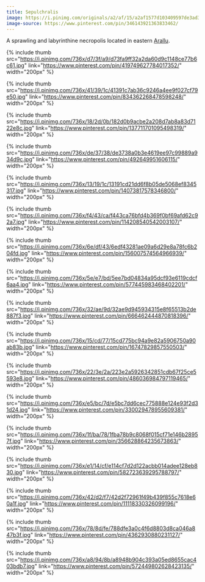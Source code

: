 ```yaml
---
title: Sepulchralis
image: https://i.pinimg.com/originals/a2/af/15/a2af1577d103409597de3ad3abdd0f0c.jpg
image-source: https://www.pinterest.com/pin/346143921363833462/
---
```


A sprawling and labyrinthine necropolis located in eastern [Arallu](arallu).

{% include thumb
  src="https://i.pinimg.com/736x/d7/3f/a9/d73fa9ff32a2da60d9c1148ce77b6c61.jpg"
  link="https://www.pinterest.com/pin/419749627784017352/"
  width="200px" %}

{% include thumb
  src="https://i.pinimg.com/736x/41/39/1c/41391c7ab36c9246a4ee9f027cf79e50.jpg"
  link="https://www.pinterest.com/pin/834362268478598248/"
  width="200px" %}

{% include thumb
  src="https://i.pinimg.com/736x/18/2d/0b/182d0b9acbe2a208d7ab8a83d7122e8c.jpg"
  link="https://www.pinterest.com/pin/137711701095498319/"
  width="200px" %}

{% include thumb
  src="https://i.pinimg.com/736x/de/37/38/de3738a0b3e4619ee97c99889a934d9c.jpg"
  link="https://www.pinterest.com/pin/492649951606115/"
  width="200px" %}

{% include thumb
  src="https://i.pinimg.com/736x/13/19/1c/13191cd21dd6f8b05de5068ef8345317.jpg"
  link="https://www.pinterest.com/pin/14073817578346800/"
  width="200px" %}

{% include thumb
  src="https://i.pinimg.com/736x/f4/43/ca/f443ca76bfd4b369f0bf69afd62c92a7.jpg"
  link="https://www.pinterest.com/pin/114208540542003107/"
  width="200px" %}

{% include thumb
  src="https://i.pinimg.com/736x/6e/df/43/6edf43281ae09a6d29e8a78fc6b204fd.jpg"
  link="https://www.pinterest.com/pin/156007574564966939/"
  width="200px" %}

{% include thumb
  src="https://i.pinimg.com/736x/5e/e7/bd/5ee7bd04834a95dcf93e6119cdcf6aa4.jpg"
  link="https://www.pinterest.com/pin/577445983468402201/"
  width="200px" %}

{% include thumb
  src="https://i.pinimg.com/736x/32/ae/9d/32ae9d945934315e8f65513b2de887f3.jpg"
  link="https://www.pinterest.com/pin/666462444870818396/"
  width="200px" %}

{% include thumb
  src="https://i.pinimg.com/736x/15/cd/77/15cd775bc94a9e82a5906750a90ab83b.jpg"
  link="https://www.pinterest.com/pin/16747829857550503/"
  width="200px" %}

{% include thumb
  src="https://i.pinimg.com/736x/22/3e/2a/223e2a5926342851cdb67f25ce5593e8.jpg"
  link="https://www.pinterest.com/pin/486036984797119465/"
  width="200px" %}

{% include thumb
  src="https://i.pinimg.com/736x/e5/bc/7d/e5bc7dd6cec775888e124e93f2d31d24.jpg"
  link="https://www.pinterest.com/pin/330029478955609381/"
  width="200px" %}

{% include thumb
  src="https://i.pinimg.com/736x/1f/ba/78/1fba78b9c8068f015cf71e146b28957f.jpg"
  link="https://www.pinterest.com/pin/356628864235673863/"
  width="200px" %}

{% include thumb
  src="https://i.pinimg.com/736x/e1/14/cf/e114cf7d2d122acbb014adee128eb830.jpg"
  link="https://www.pinterest.com/pin/582723639295788797/"
  width="200px" %}

{% include thumb
  src="https://i.pinimg.com/736x/42/d2/f7/42d2f72961f49b439f855c7618e60a1f.jpg"
  link="https://www.pinterest.com/pin/11118330326099196/"
  width="200px" %}

{% include thumb
  src="https://i.pinimg.com/736x/78/8d/fe/788dfe3a0c4f6d8803d8ca046a847b3f.jpg"
  link="https://www.pinterest.com/pin/4362930880231127/"
  width="200px" %}

{% include thumb
  src="https://i.pinimg.com/736x/a8/94/8b/a8948b904c393a05ed8655cac403bdb7.jpg"
  link="https://www.pinterest.com/pin/572449802628423135/"
  width="200px" %}
